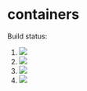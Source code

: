# containers

Build status:

1. [![](https://github.com/dnarula22/containers/workflows/tests-fibonacci/badge.svg)](https://github.com/mikeizbicki/containers/actions?query=workflow%3Atests-fibonacci)
1. [![](https://github.com/dnarula22/containers/workflows/tests-range/badge.svg)](https://github.com/mikeizbicki/containers/actions?query=workflow%3Atests-range)
1. [![](https://github.com/dnarula22/containers/workflows/tests-BinaryTree/badge.svg)](https://github.com/mikeizbicki/containers/actions?query=workflow%3Atests-BinaryTree)
1. [![](https://github.com/dnarula22/containers/workflows/tests-BST/badge.svg)](https://github.com/mikeizbicki/containers/actions?query=workflow%3Atests-BST)
